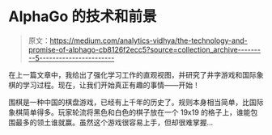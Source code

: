 # AlphaGo 的技术和前景

> 原文：<https://medium.com/analytics-vidhya/the-technology-and-promise-of-alphago-cb8126f2ecc5?source=collection_archive---------5----------------------->

在上一篇文章中，我给出了强化学习工作的直观视图，并研究了井字游戏和国际象棋的学习过程。现在，让我们开始真正有趣的事情——开始！

围棋是一种中国的棋盘游戏，已经有上千年的历史了。规则本身相当简单，比国际象棋简单得多。玩家轮流将黑色和白色的棋子放在一个 19x19 的格子上，谁能包围最多的领土谁就赢。虽然这个游戏很容易上手，但却很难掌握…